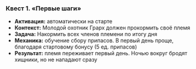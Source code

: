 ### Квест 1. «Первые шаги»

- **Активация:** автоматически на старте
- **Контекст:** Молодой охотник Грарх должен прокормить своё племя
- **Задача:** Накормить всех членов племени по итогу дня
- **Механика:** обучение сбору припасов. В первый день проще, благодаря стартовому бонусу (5 ед. припасов)
- **Результат:** племя переживает первый день. Ночью вокруг бродят хищники, но не нападают сразу